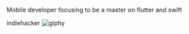 Mobile developer focusing to be a master on flutter and swift

indiehacker
![giphy](https://user-images.githubusercontent.com/42811599/193247670-e7c5d2f7-3722-4309-a6eb-49c3667c2f74.gif)





<!---
josephmp5/josephmp5 is a ✨ special ✨ repository because its `README.md` (this file) appears on your GitHub profile.
You can click the Preview link to take a look at your changes.
--->
